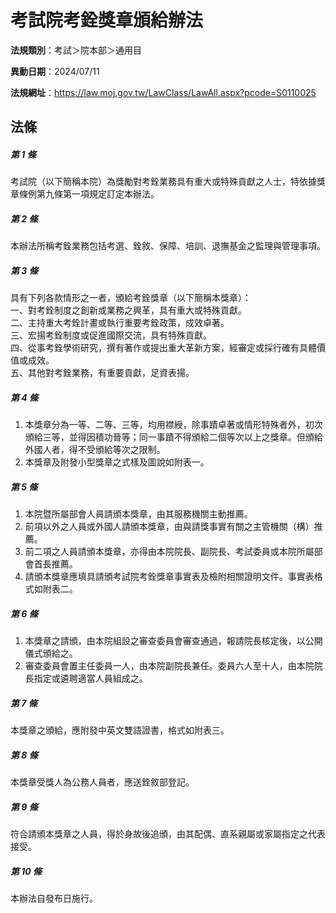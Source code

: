 # 考試院考銓獎章頒給辦法

**法規類別**：考試＞院本部＞通用目

**異動日期**：2024/07/11  

**法規網址**：https://law.moj.gov.tw/LawClass/LawAll.aspx?pcode=S0110025





## 法條
##### 第 1 條
考試院（以下簡稱本院）為獎勵對考銓業務具有重大或特殊貢獻之人士，特依據獎章條例第九條第一項規定訂定本辦法。

##### 第 2 條
本辦法所稱考銓業務包括考選、銓敘、保障、培訓、退撫基金之監理與管理事項。

##### 第 3 條
具有下列各款情形之一者，頒給考銓獎章（以下簡稱本獎章）：  
一、對考銓制度之創新或業務之興革，具有重大或特殊貢獻。  
二、主持重大考銓計畫或執行重要考銓政策，成效卓著。  
三、宏揚考銓制度或促進國際交流，具有特殊貢獻。  
四、從事考銓學術研究，撰有著作或提出重大革新方案，經審定或採行確有具體價值或成效。  
五、其他對考銓業務，有重要貢獻，足資表揚。

##### 第 4 條
1. 本獎章分為一等、二等、三等，均用襟綬，除事蹟卓著或情形特殊者外，初次頒給三等，並得因積功晉等；同一事蹟不得頒給二個等次以上之獎章。但頒給外國人者，得不受頒給等次之限制。
1. 本獎章及附發小型獎章之式樣及圖說如附表一。

##### 第 5 條
1. 本院暨所屬部會人員請頒本獎章，由其服務機關主動推薦。
1. 前項以外之人員或外國人請頒本獎章，由與請獎事實有關之主管機關（構）推薦。
1. 前二項之人員請頒本獎章，亦得由本院院長、副院長、考試委員或本院所屬部會首長推薦。
1. 請頒本獎章應填具請頒考試院考銓獎章事實表及檢附相關證明文件。事實表格式如附表二。

##### 第 6 條
1. 本獎章之請頒，由本院組設之審查委員會審查通過，報請院長核定後，以公開儀式頒給之。
1. 審查委員會置主任委員一人，由本院副院長兼任。委員六人至十人，由本院院長指定或遴聘適當人員組成之。

##### 第 7 條
本獎章之頒給，應附發中英文雙語證書，格式如附表三。

##### 第 8 條
本獎章受獎人為公務人員者，應送銓敘部登記。

##### 第 9 條
符合請頒本獎章之人員，得於身故後追頒，由其配偶、直系親屬或家屬指定之代表接受。

##### 第 10 條
本辦法自發布日施行。


